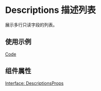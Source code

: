 # Descriptions 描述列表

展示多行只读字段的列表。

## 使用示例

[Code](./demo/index.tsx)

## 组件属性

[Interface: DescriptionsProps](./Descriptions.tsx)
